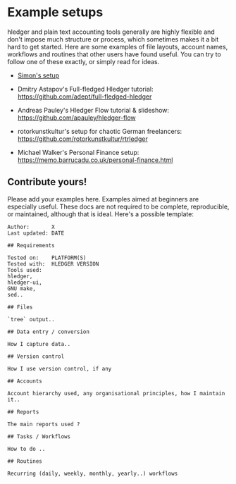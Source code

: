 # Example setups

hledger and plain text accounting tools generally are highly flexible
and don't impose much structure or process, 
which sometimes makes it a bit hard to get started. 
Here are some examples of file layouts, account names, workflows and routines that other users have found useful. 
You can try to follow one of these exactly, or simply read for ideas.

- [Simon's setup](simons-setup.html)

- Dmitry Astapov's Full-fledged Hledger tutorial:
  <https://github.com/adept/full-fledged-hledger>

- Andreas Pauley's Hledger Flow tutorial & slideshow:
  <https://github.com/apauley/hledger-flow>

- rotorkunstkultur's setup for chaotic German freelancers:
  <https://github.com/rotorkunstkultur/rtrledger>

- Michael Walker's Personal Finance setup:
  <https://memo.barrucadu.co.uk/personal-finance.html>

## Contribute yours!

Please add your examples here.
Examples aimed at beginners are especially useful.
These docs are not required to be complete, reproducible, or maintained, although that is ideal.
Here's a possible template:

```
Author:       X  
Last updated: DATE  

## Requirements

Tested on:    PLATFORM(S)  
Tested with:  HLEDGER VERSION  
Tools used: 
hledger, 
hledger-ui, 
GNU make, 
sed..

## Files

`tree` output..

## Data entry / conversion

How I capture data..

## Version control

How I use version control, if any

## Accounts

Account hierarchy used, any organisational principles, how I maintain it..

## Reports

The main reports used ?

## Tasks / Workflows

How to do ..

## Routines

Recurring (daily, weekly, monthly, yearly..) workflows
```
